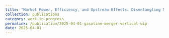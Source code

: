 ```yaml
---
title: "Market Power, Efficiency, and Upstream Effects: Disentangling Multiple Merger Effects on Retail Gasoline Price"
collection: publications
category: work-in-progress	
permalink: /publication/2025-04-01-gasoline-merger-vertical-wip
date: 2025-04-01
---
```


